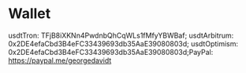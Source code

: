 # Wallet

usdtTron: TFjB8iXKNn4PwdnbQhCqWLs1fMfyYBWBaf; usdtArbitrum: 0x2DE4efaCbd3B4eFC33439693db35AaE39080803d; usdtOptimism: 0x2DE4efaCbd3B4eFC33439693db35AaE39080803d;PayPal: https://paypal.me/georgedavidt
